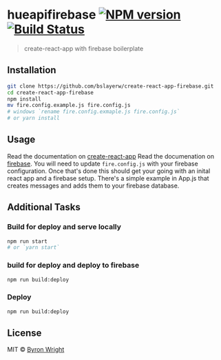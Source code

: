 # hueapifirebase [![NPM version](https://badge.fury.io/js/hueapifirebase.svg)](https://npmjs.org/package/hueapifirebase) [![Build Status](https://travis-ci.org/bslayerw/hueapifirebase.svg?branch=master)](https://travis-ci.org/bslayerw/hueapifirebase)

> create-react-app with firebase boilerplate

## Installation

```sh
git clone https://github.com/bslayerw/create-react-app-firebase.git
cd create-react-app-firebase
npm install
mv fire.config.example.js fire.config.js
# windows `rename fire.config.exmaple.js fire.config.js`
# or yarn install
```

## Usage
Read the documentation on [create-react-app](https://github.com/facebookincubator/create-react-app)
Read the documenation on [firebase](https://firebase.google.com/docs/web/setup). You will need to update `fire.config.js` with your firebase configuration. Once that's done this should get your going with an inital react app and a firebase setup. There's a simple example in App.js that creates messages and adds them to your firebase database.

## Additional Tasks

### Build for deploy and serve locally
```sh
npm run start
# or `yarn start`
```

### build for deploy and deploy to firebase 
```sh
npm run build:deploy
```

### Deploy 
```sh
npm run build:deploy
```

## License

MIT © [Byron Wright](https://about.me/byronwright)
